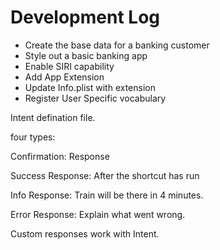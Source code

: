 #  Development Log

* Create the base data for a banking customer
* Style out a basic banking app
* Enable SIRI capability
* Add App Extension
* Update Info.plist with extension
* Register User Specific vocabulary



Intent defination file.

four types:

Confirmation: Response

Success Response:  After the shortcut has run

Info Response:  Train will be there in 4 minutes.

Error Response:  Explain what went wrong.

Custom responses work with Intent.



